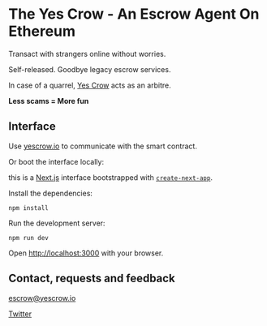 # The Yes Crow - An Escrow Agent On Ethereum

Transact with strangers online without worries.

Self-released. Goodbye legacy escrow services.

In case of a quarrel, <a href="https://yescrow.io">Yes Crow</a> acts as an arbitre. 

**Less scams = More fun**

## Interface

Use <a href="https://yescrow.io">yescrow.io</a> to communicate with the smart contract.</a>

Or boot the interface locally:

this is a [Next.js](https://nextjs.org/) interface bootstrapped with [`create-next-app`](https://github.com/vercel/next.js/tree/canary/packages/create-next-app).

Install the dependencies:

```
npm install
```

Run the development server:

```
npm run dev
```

Open [http://localhost:3000](http://localhost:3000) with your browser.

## Contact, requests and feedback

escrow@yescrow.io

<a href="https://twitter.com/theyescrow">Twitter</a>
